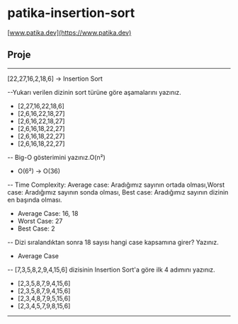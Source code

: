 # patika-insertion-sort

[www.patika.dev](https://www.patika.dev)

## Proje 
---------------------------------------------------------------------------

   [22,27,16,2,18,6] -> Insertion Sort

   --Yukarı verilen dizinin sort türüne göre aşamalarını yazınız.
  
   * [2,27,16,22,18,6]
   * [2,6,16,22,18,27]
   * [2,6,16,22,18,27] 
   * [2,6,16,18,22,27] 
   * [2,6,16,18,22,27] 
   * [2,6,16,18,22,27]
   
  -- Big-O gösterimini yazınız.O(n²)
   
   * O(6²)  -> O(36)
  
  -- Time Complexity: Average case: Aradığımız sayının ortada olması,Worst case: Aradığımız sayının sonda olması, Best case: Aradığımız sayının dizinin en     başında olması.
   
   * Average Case: 16, 18
   * Worst Case: 27
   * Best Case: 2

  -- Dizi sıralandıktan sonra 18 sayısı hangi case kapsamına girer? Yazınız.
   
   * Average Case
  
  -- [7,3,5,8,2,9,4,15,6] dizisinin Insertion Sort'a göre ilk 4 adımını yazınız. 
   
   * [2,3,5,8,7,9,4,15,6]
   * [2,3,5,8,7,9,4,15,6]
   * [2,3,4,8,7,9,5,15,6]
   * [2,3,4,5,7,9,8,15,6]

***
